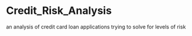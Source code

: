 # Credit_Risk_Analysis
an analysis of credit card loan applications trying to solve for levels of risk
